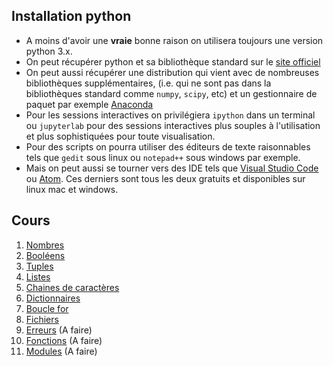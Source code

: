 ## Installation python

- A moins d'avoir une **vraie** bonne raison on utilisera toujours une version python 3.x.
- On peut récupérer python et sa bibliothèque standard sur le [site officiel](http://www.python.org)
- On peut aussi récupérer une distribution qui vient avec de nombreuses bibliothèques supplémentaires, (i.e. qui ne sont pas dans la bibliothèques standard comme `numpy`, `scipy`, etc) et un gestionnaire de paquet par exemple [Anaconda](https://www.anaconda.com/distribution/)
- Pour les sessions interactives on privilégiera `ipython` dans un terminal ou `jupyterlab` pour des sessions interactives plus souples à l'utilisation et plus sophistiquées pour toute visualisation.
- Pour des scripts on pourra utiliser des éditeurs de texte raisonnables tels que `gedit` sous linux ou `notepad++` sous windows par exemple.
- Mais on peut aussi se tourner vers des IDE tels que [Visual Studio Code](https://code.visualstudio.com/) ou [Atom](https://atom.io/). Ces derniers sont tous les deux gratuits et disponibles sur linux mac et windows.

## Cours

1. [Nombres](./nombres.md)
2. [Booléens](./logique.md)
3. [Tuples](./tuples.md)
4. [Listes](./listes.md)
5. [Chaines de caractères](./string.md)
6. [Dictionnaires](./dictionnaires.md)
7. [Boucle for](./boucle_for.md)
8. [Fichiers](./fichiers.md)
9. [Erreurs](./erreurs.md) (A faire)
10. [Fonctions](./fonctions.md) (A faire)
11. [Modules](./modules.md) (A faire)
